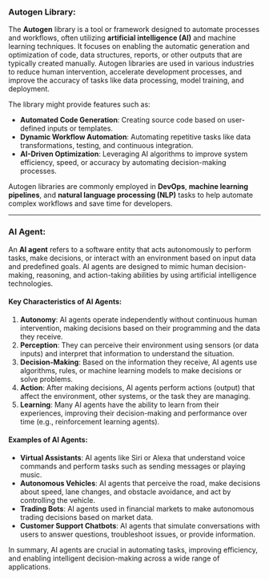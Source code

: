 
### **Autogen Library**:
The **Autogen** library is a tool or framework designed to automate processes and workflows, often utilizing **artificial intelligence (AI)** and machine learning techniques. It focuses on enabling the automatic generation and optimization of code, data structures, reports, or other outputs that are typically created manually. Autogen libraries are used in various industries to reduce human intervention, accelerate development processes, and improve the accuracy of tasks like data processing, model training, and deployment.

The library might provide features such as:
- **Automated Code Generation**: Creating source code based on user-defined inputs or templates.
- **Dynamic Workflow Automation**: Automating repetitive tasks like data transformations, testing, and continuous integration.
- **AI-Driven Optimization**: Leveraging AI algorithms to improve system efficiency, speed, or accuracy by automating decision-making processes.

Autogen libraries are commonly employed in **DevOps**, **machine learning pipelines**, and **natural language processing (NLP)** tasks to help automate complex workflows and save time for developers.

---

### **AI Agent**:
An **AI agent** refers to a software entity that acts autonomously to perform tasks, make decisions, or interact with an environment based on input data and predefined goals. AI agents are designed to mimic human decision-making, reasoning, and action-taking abilities by using artificial intelligence technologies.

#### Key Characteristics of AI Agents:
1. **Autonomy**: AI agents operate independently without continuous human intervention, making decisions based on their programming and the data they receive.
2. **Perception**: They can perceive their environment using sensors (or data inputs) and interpret that information to understand the situation.
3. **Decision-Making**: Based on the information they receive, AI agents use algorithms, rules, or machine learning models to make decisions or solve problems.
4. **Action**: After making decisions, AI agents perform actions (output) that affect the environment, other systems, or the task they are managing.
5. **Learning**: Many AI agents have the ability to learn from their experiences, improving their decision-making and performance over time (e.g., reinforcement learning agents).

#### Examples of AI Agents:
- **Virtual Assistants**: AI agents like Siri or Alexa that understand voice commands and perform tasks such as sending messages or playing music.
- **Autonomous Vehicles**: AI agents that perceive the road, make decisions about speed, lane changes, and obstacle avoidance, and act by controlling the vehicle.
- **Trading Bots**: AI agents used in financial markets to make autonomous trading decisions based on market data.
- **Customer Support Chatbots**: AI agents that simulate conversations with users to answer questions, troubleshoot issues, or provide information.

In summary, AI agents are crucial in automating tasks, improving efficiency, and enabling intelligent decision-making across a wide range of applications.
